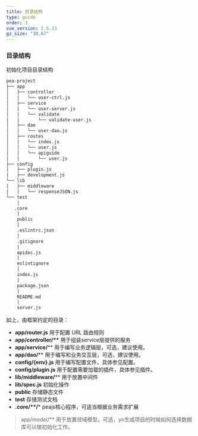 ```yaml
---
title: 目录结构
type: guide
order: 3
vue_version: 2.5.13
gz_size: "30.67"
---
```


### 目录结构

初始化项目目录结构
```html
pea-project
├── app
│   ├── controller
│   |   └── user-ctrl.js
│   ├── service 
│   |   └── user-server.js
│   |   └── validate
|   |       └── validate-user.js 
│   ├── dao 
│   |   └── user-dao.js
│   ├── routes
│   |   └── index.js
│   │   └── user.js
│   │   └── apiguide
|   |       └── user.js 
├── config
|   ├── plugin.js
|   ├── development.js
└── lib
|   ├── middleware
|   |   └── responseJSON.js
└── test
    | 
   .core
    |
    public
    | 
    .eslintrc.json
    |
    .gitignore
    |
    apidoc.js
    |
    eslintignore
    |
    index.js
    |
    package.json
    |
    README.md
    |
    server.js
```


如上，由框架约定的目录：

* **app/router.js** 用于配置 URL 路由规则
* **app/controller/\*\*** 用于组装service层提供的服务
* **app/service/**** 用于编写业务逻辑层，可选，建议使用。
* **app/dao/**** 用于编写和业务交互层，可选，建议使用。
* **config/{env}.js** 用于编写配置文件，具体参见配置。
* **config/plugin.js** 用于配置需要加载的插件，具体参见插件。
* **lib/middleware/**** 用于放置中间件
* **lib/spec.js** 初始化操作
* **public** 存储静态文件
* **test** 存储测试文档
* **.core/\*\*/*** peajs核心程序，可适当根据业务需求扩展


> app/model/** 用于放置领域模型，可选，yo生成项目的时候如何选择数据库可以做初始化工作。

